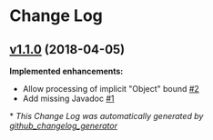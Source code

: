 # Change Log

## [v1.1.0](https://bintray.com/joffrey-bion/maven/generics-explorer/1.1.0) (2018-04-05)
**Implemented enhancements:**

- Allow processing of implicit "Object" bound [\#2](https://github.com/joffrey-bion/generics-explorer/issues/2)
- Add missing Javadoc [\#1](https://github.com/joffrey-bion/generics-explorer/issues/1)



\* *This Change Log was automatically generated by [github_changelog_generator](https://github.com/skywinder/Github-Changelog-Generator)*